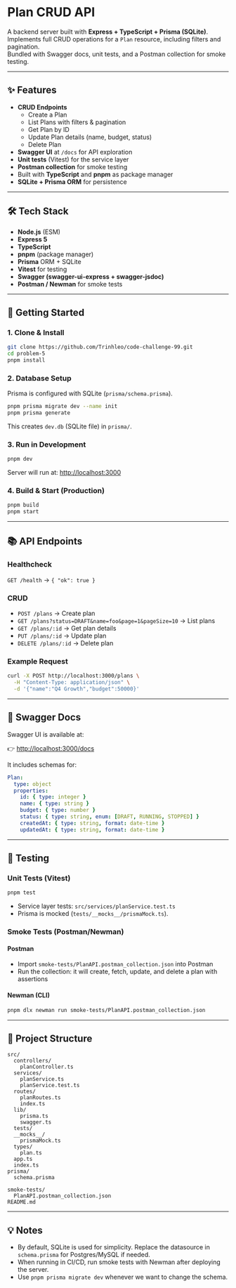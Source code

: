 
# Plan CRUD API

A backend server built with **Express + TypeScript + Prisma (SQLite)**.  
Implements full CRUD operations for a `Plan` resource, including filters and pagination.  
Bundled with Swagger docs, unit tests, and a Postman collection for smoke testing.

---

## ✨ Features

- **CRUD Endpoints**
  - Create a Plan
  - List Plans with filters & pagination
  - Get Plan by ID
  - Update Plan details (name, budget, status)
  - Delete Plan
- **Swagger UI** at `/docs` for API exploration
- **Unit tests** (Vitest) for the service layer
- **Postman collection** for smoke testing
- Built with **TypeScript** and **pnpm** as package manager
- **SQLite + Prisma ORM** for persistence

---

## 🛠️ Tech Stack

- **Node.js** (ESM)
- **Express 5**
- **TypeScript**
- **pnpm** (package manager)
- **Prisma** ORM + SQLite
- **Vitest** for testing
- **Swagger (swagger-ui-express + swagger-jsdoc)**
- **Postman / Newman** for smoke tests

---

## 🚀 Getting Started

### 1. Clone & Install
```bash
git clone https://github.com/Trinhleo/code-challenge-99.git
cd problem-5
pnpm install
```

### 2. Database Setup

Prisma is configured with SQLite (`prisma/schema.prisma`).

```bash
pnpm prisma migrate dev --name init
pnpm prisma generate
```

This creates `dev.db` (SQLite file) in `prisma/`.

### 3. Run in Development

```bash
pnpm dev
```

Server will run at: [http://localhost:3000](http://localhost:3000)

### 4. Build & Start (Production)

```bash
pnpm build
pnpm start
```

---

## 📚 API Endpoints

### Healthcheck

`GET /health` → `{ "ok": true }`

### CRUD

* `POST /plans` → Create plan
* `GET /plans?status=DRAFT&name=foo&page=1&pageSize=10` → List plans
* `GET /plans/:id` → Get plan details
* `PUT /plans/:id` → Update plan
* `DELETE /plans/:id` → Delete plan

### Example Request

```bash
curl -X POST http://localhost:3000/plans \
  -H "Content-Type: application/json" \
  -d '{"name":"Q4 Growth","budget":50000}'
```

---

## 📖 Swagger Docs

Swagger UI is available at:

👉 [http://localhost:3000/docs](http://localhost:3000/docs)

It includes schemas for:

```yaml
Plan:
  type: object
  properties:
    id: { type: integer }
    name: { type: string }
    budget: { type: number }
    status: { type: string, enum: [DRAFT, RUNNING, STOPPED] }
    createdAt: { type: string, format: date-time }
    updatedAt: { type: string, format: date-time }
```

---

## 🧪 Testing

### Unit Tests (Vitest)

```bash
pnpm test
```

* Service layer tests: `src/services/planService.test.ts`
* Prisma is mocked (`tests/__mocks__/prismaMock.ts`).

### Smoke Tests (Postman/Newman)

#### Postman

* Import `smoke-tests/PlanAPI.postman_collection.json` into Postman
* Run the collection: it will create, fetch, update, and delete a plan with assertions

#### Newman (CLI)

```bash
pnpm dlx newman run smoke-tests/PlanAPI.postman_collection.json
```

---

## 📂 Project Structure

```
src/
  controllers/
    planController.ts
  services/
    planService.ts
    planService.test.ts
  routes/
    planRoutes.ts
    index.ts
  lib/
    prisma.ts
    swagger.ts
  tests/
  __mocks__/
    prismaMock.ts
  types/
    plan.ts
  app.ts
  index.ts
prisma/
  schema.prisma

smoke-tests/
  PlanAPI.postman_collection.json
README.md
```

---

## 💡 Notes

* By default, SQLite is used for simplicity.
  Replace the datasource in `schema.prisma` for Postgres/MySQL if needed.
* When running in CI/CD, run smoke tests with Newman after deploying the server.
* Use `pnpm prisma migrate dev` whenever we want to change the schema.
